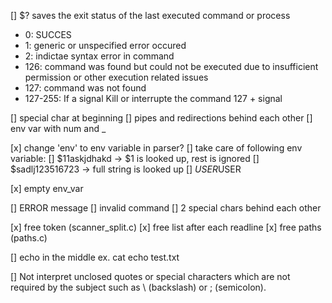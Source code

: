 
[] $?
saves the exit status of the last executed command or process
- 0: SUCCES
- 1: generic or unspecified error occured
- 2: indictae syntax error in command
- 126: command was found but could not be executed due to insufficient permission or other execution related issues
- 127: command was not found
- 127-255: If a signal Kill or interrupte the command 127 + signal


[] special char at beginning
[] pipes and redirections behind each other
[] env var with num and _

[x] change 'env' to env variable in parser?
[] take care of following env variable:
	[] $11askjdhakd -> $1 is looked up, rest is ignored
	[] $sadlj123516723 -> full string is looked up
	[] $USER$USER

[x] empty env_var

[] ERROR message
	[]  invalid command
	[] 2 special chars behind each other

[x] free token (scanner_split.c)
[x] free list after each readline
[x] free paths (paths.c)

[] echo in the middle
	ex. cat echo test.txt

[] Not interpret unclosed quotes or special characters which are not required by the subject such as \ (backslash) or ; (semicolon).
